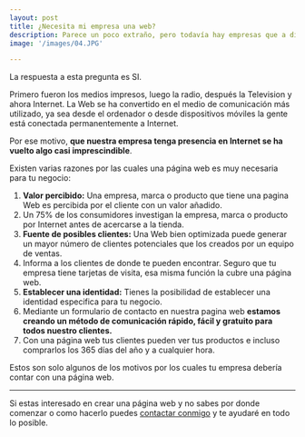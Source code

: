 ```yaml
---
layout: post
title: ¿Necesita mi empresa una web?
description: Parece un poco extraño, pero todavía hay empresas que a día de hoy nos hacen esta pregunta.
image: '/images/04.JPG'

---
```

La respuesta a esta pregunta es SI.

Primero fueron los medios impresos, luego la radio, después la Television y ahora Internet. La Web se ha convertido en el medio de comunicación más utilizado, ya sea desde el ordenador o desde dispositivos móviles la gente está conectada permanentemente a Internet.

Por ese motivo, **que nuestra empresa tenga presencia en Internet se ha vuelto algo casi imprescindible**.

Existen varias razones por las cuales una página web es muy necesaria para tu negocio:

1. **Valor percibido:** Una empresa, marca o producto que tiene una pagina Web es percibida por el cliente con un valor añadido.
2. Un 75% de los consumidores investigan la empresa, marca o producto por Internet antes de acercarse a la tienda.
3. **Fuente de posibles clientes:** Una Web bien optimizada puede generar un mayor número de clientes potenciales que los creados por un equipo de ventas.
4. Informa a los clientes de donde te pueden encontrar. Seguro que tu empresa tiene tarjetas de visita, esa misma función la cubre una página web.
5. **Establecer una identidad:** Tienes la posibilidad de establecer una identidad especifica para tu negocio.
6. Mediante un formulario de contacto en nuestra pagina web **estamos creando un método de comunicación rápido, fácil y gratuito para todos nuestro clientes.**
7. Con una página web tus clientes pueden ver tus productos e incluso comprarlos los 365 días del año y a cualquier hora.

Estos son solo algunos de los motivos por los cuales tu empresa debería contar con una página web.

---

Si estas interesado en crear una página web y no sabes por donde comenzar o como hacerlo puedes [contactar conmigo](https://ajra.es/contacto) y te ayudaré en todo lo posible.
